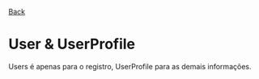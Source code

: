 [Back](../README.md)

# User & UserProfile 

Users é apenas para o registro, UserProfile para as demais informações.